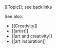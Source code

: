 [[Topic]]; see backlinks

See also: 
- [[Creativity]]
- [[artist]]
- [[art and creativity]]
- [[art inspiration]]